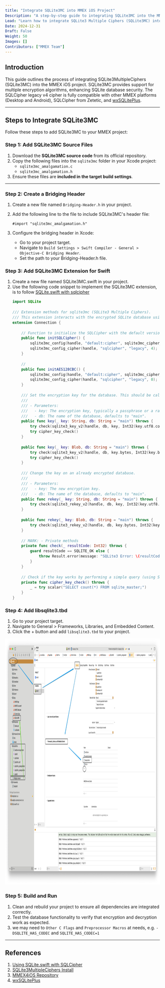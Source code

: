 ```yaml
---
title: "Integrate SQLite3MC into MMEX iOS Project"
Description: "A step-by-step guide to integrating SQLite3MC into the MMEX iOS project for enhanced database security." 
Lead: "Learn how to integrate SQLite3 Multiple Ciphers (SQLite3MC) into your iOS/swift project to enable advanced encryption features for database security." 
Date: 2024-12-31  
Draft: False  
Weight: 50  
Images: []  
Contributors: ["MMEX Team"]
---
```


## Introduction

This guide outlines the process of integrating SQLite3MultipleCiphers (SQLite3MC) into the MMEX iOS project. SQLite3MC provides support for multiple encryption algorithms, enhancing SQLite database security. The SQLCipher legacy v4 cipher is fully compatible with other MMEX platforms (Desktop and Android), SQLCipher from Zetetic, and [wxSQLitePlus](https://github.com/guanlisheng/wxsqliteplus).

---

## Steps to Integrate SQLite3MC

Follow these steps to add SQLite3MC to your MMEX project:

### Step 1: Add SQLite3MC Source Files

1. Download the **SQLite3MC source code** from its official repository.  
2. Copy the following files into the `sqlite3mc` folder in your Xcode project:
   - `sqlite3mc_amalgamation.c`
   - `sqlite3mc_amalgamation.h`
3. Ensure these files are **included in the target build settings**.

---

### Step 2: Create a Bridging Header

1. Create a new file named `Bridging-Header.h` in your project.  
2. Add the following line to the file to include SQLite3MC's header file:

   ```objc
   #import "sqlite3mc_amalgamation.h"
   ```
3. Configure the bridging header in Xcode:
   - Go to your project target.
   - Navigate to `Build Settings > Swift Compiler - General > Objective-C Bridging Header`.
   - Set the path to your Bridging-Header.h file.


### Step 3: Add SQLite3MC Extension for Swift

1. Create a new file named SQLite3MC.swift in your project.
2. Use the following code snippet to implement the SQLite3MC extension, is to follow [SQLite.swift with sqlcipher](https://github.com/stephencelis/SQLite.swift/blob/master/Documentation/Index.md#using-sqliteswift-with-sqlcipher)
    ```swift
    import SQLite

    /// Extension methods for sqlite3mc (SQLite3 Multiple Ciphers).
    /// This extension interacts with the encrypted SQLite database using sqlite3mc.
    extension Connection {

        // Function to initialize the SQLCipher with the default version and legacy mode
        public func initSQLCipher() {
            sqlite3mc_config(handle, "default:cipher", sqlite3mc_cipher_index("sqlcipher"))
            sqlite3mc_config_cipher(handle, "sqlcipher", "legacy", 4);
        }

        //
        public func initAES128CBC() {
            sqlite3mc_config(handle, "default:cipher", sqlite3mc_cipher_index("aes128cbc"))
            sqlite3mc_config_cipher(handle, "sqlcipher", "legacy", 0);
        }

        /// Set the encryption key for the database. This should be called immediately after opening the database.
        ///
        /// - Parameters:
        ///   - key: The encryption key, typically a passphrase or a raw byte sequence.
        ///   - db: The name of the database, defaults to "main".
        public func key(_ key: String, db: String = "main") throws {
            try check(sqlite3_key_v2(handle, db, key, Int32(key.utf8.count)))
            try cipher_key_check()
        }

        public func key(_ key: Blob, db: String = "main") throws {
            try check(sqlite3_key_v2(handle, db, key.bytes, Int32(key.bytes.count)))
            try cipher_key_check()
        }
    
        /// Change the key on an already encrypted database.
        ///
        /// - Parameters:
        ///   - key: The new encryption key.
        ///   - db: The name of the database, defaults to "main".
        public func rekey(_ key: String, db: String = "main") throws {
            try check(sqlite3_rekey_v2(handle, db, key, Int32(key.utf8.count)))
        }

        public func rekey(_ key: Blob, db: String = "main") throws {
            try check(sqlite3_rekey_v2(handle, db, key.bytes, Int32(key.bytes.count)))
        }

        // MARK: - Private methods
        private func check(_ resultCode: Int32) throws {
            guard resultCode == SQLITE_OK else {
                throw Result.error(message: "SQLite3 Error: \(resultCode)", code: resultCode, statement: nil)
            }
        }

        // Check if the key works by performing a simple query (using SELECT count(*) from sqlite_master).
        private func cipher_key_check() throws {
            _ = try scalar("SELECT count(*) FROM sqlite_master;")
        }
    }
    ```

### Step 4: Add libsqlite3.tbd

1. Go to your project target.
2. Navigate to General > Frameworks, Libraries, and Embedded Content.
3. Click the + button and add `libsqlite3.tbd` to your project.
<p align="center">
    <img src="sqlite3mc_xcode_swift.png" height="800" />
</p>

### Step 5: Build and Run
1. Clean and rebuild your project to ensure all dependencies are integrated correctly.
2. Test the database functionality to verify that encryption and decryption work as expected.
3. we may need to `Other C Flags` and `Preprocessor Macros` at needs, e.g. `-DSQLITE_HAS_CODEC` and `SQLITE_HAS_CODEC=1`

---

## References
1. [Using SQLite.swift with SQLCipher](https://github.com/stephencelis/SQLite.swift/blob/master/Documentation/Index.md#using-sqliteswift-with-sqlcipher)
2. [SQLite3MultipleCiphers Install](https://utelle.github.io/SQLite3MultipleCiphers/docs/installation/install_overview/)
3. [MMEX4iOS Repository](https://github.com/moneymanagerex/mmex-ios)
4. [wxSQLitePlus](https://github.com/guanlisheng/wxsqliteplus/)
